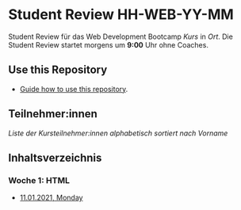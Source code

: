 # Student Review HH-WEB-YY-MM

Student Review für das Web Development Bootcamp _Kurs_ in _Ort_.
Die Student Review startet morgens um **9:00** Uhr ohne Coaches.

## Use this Repository

- [Guide how to use this repository](/install-manual.md).

## Teilnehmer:innen

_Liste der Kursteilnehmer:innen alphabetisch sortiert nach Vorname_

## Inhaltsverzeichnis

### Woche 1: HTML

- [11.01.2021, Monday](/week1/2021-01-11-monday.md)
